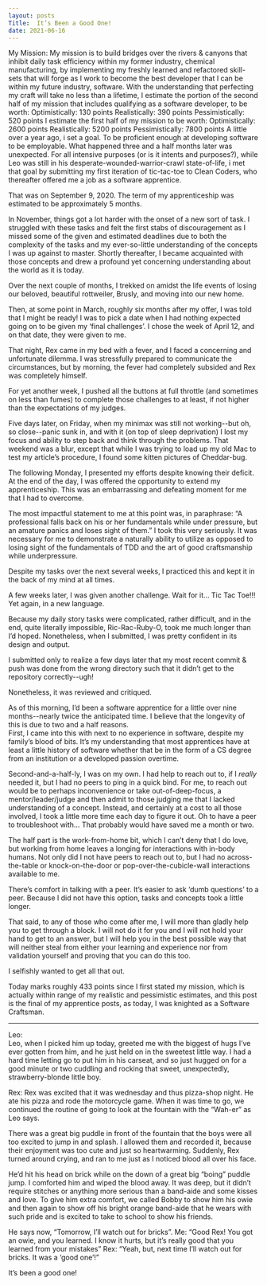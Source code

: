 ```yaml
---
layout: posts
Title:  It’s Been a Good One!
date: 2021-06-16
---
```


My Mission:
My mission is to build bridges over the rivers & canyons that inhibit daily task efficiency within my former industry, chemical manufacturing, by implementing my freshly learned and refactored skill-sets that will forge as I work to become the best developer that I can be within my future industry, software.
With the understanding that perfecting my craft will take no less than a lifetime, I estimate the portion of the second half of my mission that includes qualifying as a software developer, to be worth: Optimistically: 130 points Realistically: 390 points Pessimistically: 520 points
I estimate the first half of my mission to be worth: Optimistically: 2600 points Realistically: 5200 points Pessimistically: 7800 points
A little over a year ago, i set a goal.  To be proficient enough at developing software to be employable.  What happened three and a half months later was unexpected.  For all intensive purposes (or is it intents and purposes?), while Leo was still in his desperate-wounded-warrior-crawl state-of-life, i met that goal by submitting my first iteration of tic-tac-toe to Clean Coders, who thereafter offered me a job as a software apprentice.

That was on September 9, 2020.  The term of my apprenticeship was estimated to be approximately 5 months.

In November, things got a lot harder with the onset of a new sort of task.  I struggled with these tasks and felt the first stabs of discouragement as I missed some of the given and estimated deadlines due to both the complexity of the tasks and my ever-so-little understanding of the concepts I was up against to master.  Shortly thereafter, I became acquainted with those concepts and drew a profound yet concerning understanding about the world as it is today.

Over the next couple of months, I trekked on amidst the life events of losing our beloved, beautiful rottweiler, Brusly, and moving into our new home.

Then, at some point in March, roughly six months after my offer, I was told that I might be ready!  I was to pick a date when I had nothing expected going on to be given my ‘final challenges’.  I chose the week of April 12, and on that date, they were given to me.

That night, Rex came in my bed with a fever, and I faced a concerning and unfortunate dilemma.  I was stressfully prepared to communicate the circumstances, but by morning, the fever had completely subsided and Rex was completely himself.

For yet another week, I pushed all the buttons at full throttle (and sometimes on less than fumes) to complete those challenges to at least, if not higher than the expectations of my judges.

Five days later, on Friday, when my minimax was still not working--but oh, so close--panic sunk in, and with it (on top of sleep deprivation) I lost my focus and ability to step back and think through the problems.  That weekend was a blur, except that while I was trying to load up my old Mac to test my article’s procedure, I found some kitten pictures of Cheddar-bug.

The following Monday, I presented my efforts despite knowing their deficit.  At the end of the day, I was offered the opportunity to extend my apprenticeship.  This was an embarrassing and defeating moment for me that I had to overcome.

The most impactful statement to me at this point was, in paraphrase: “A professional falls back on his or her fundamentals while under pressure, but an amature panics and loses sight of them.”  I took this very seriously.  It was necessary for me to demonstrate a naturally ability to utilize as opposed to losing sight of the fundamentals of TDD and the art of good craftsmanship while underpressure.

Despite my tasks over the next several weeks, I practiced this and kept it in the back of my mind at all times.

A few weeks later, I was given another challenge.  Wait for it… Tic Tac Toe!!!  Yet again, in a new language.

Because my daily story tasks were complicated, rather difficult, and in the end, quite literally impossible, Ric-Rac-Ruby-O, took me much longer than I’d hoped.  Nonetheless, when I submitted, I was pretty confident in its design and output.

I submitted only to realize a few days later that my most recent commit & push was done from the wrong directory such that it didn’t get to the repository correctly--ugh!

Nonetheless, it was reviewed and critiqued.

As of this morning, I’d been a software apprentice for a little over nine months--nearly twice the anticipated time.  I believe that the longevity of this is due to two and a half reasons.  
First, I came into this with next to no experience in software, despite my family’s blood of bits.  It’s my understanding that most apprentices have at least a little history of software whether that be in the form of a CS degree from an institution or a developed passion overtime.

Second-and-a-half-ly, I was on my own.  I had help to reach out to, if I *really* needed it, but I had no peers to ping in a quick bind.  For me, to reach out would be to perhaps inconvenience or take out-of-deep-focus, a mentor/leader/judge and then admit to those judging me that I lacked understanding of a concept.  Instead, and certainly at a cost to all those involved, I took a little more time each day to figure it out.  Oh to have a peer to troubleshoot with…  That probably would have saved me a month or two.

The half part is the work-from-home bit, which I can’t deny that I do love, but working from home leaves a longing for interactions with in-body humans.  Not only did I not have peers to reach out to, but I had no across-the-table or knock-on-the-door or pop-over-the-cubicle-wall interactions available to me.

There’s comfort in talking with a peer.  It’s easier to ask ‘dumb questions’ to a peer.  Because I did not have this option, tasks and concepts took a little longer.

That said, to any of those who come after me, I will more than gladly help you to get through a block.  I will not do it for you and I will not hold your hand to get to an answer, but I will help you in the best possible way that will neither steal from either your learning and experience nor from validation yourself and proving that you can do this too.

I selfishly wanted to get all that out.

Today marks roughly 433 points since I first stated my mission, which is actually within range of my realistic and pessimistic estimates, and this post is the final of my apprentice posts, as today, I was knighted as a Software Craftsman.

---

Leo:  
Leo, when I picked him up today, greeted me with the biggest of hugs I’ve ever gotten from him, and he just held on in the sweetest little way.  I had a hard time letting go to put him in his carseat, and so just hugged on for a good minute or two cuddling and rocking that sweet, unexpectedly, strawberry-blonde little boy.

Rex:
Rex was excited that it was wednesday and thus pizza-shop night.  He ate his pizza and rode the motorcycle game.  When it was time to go, we continued the routine of going to look at the fountain with the “Wah-er” as Leo says.

There was a great big puddle in front of the fountain that the boys were all too excited to jump in and splash.  I allowed them and recorded it, because their enjoyment was too cute and just so heartwarming.  Suddenly, Rex turned around crying, and ran to me just as I noticed blood all over his face.

He’d hit his head on brick while on the down of a great big “boing” puddle jump.  I comforted him and wiped the blood away.  It was deep, but it didn’t require stitches or anything more serious than a band-aide and some kisses and love.  To give him extra comfort, we called Bobby to show him his owie and then again to show off his bright orange band-aide that he wears with such pride and is excited to take to school to show his friends.

He says now, “Tomorrow, I’ll watch out for bricks”.
Me:  “Good Rex!  You got an owie, and you learned.  I know it hurts, but it’s really good that you learned from your mistakes”
Rex:  “Yeah, but, next time I’ll watch out for bricks.  It was a ‘good one’!”

It’s been a good one!
